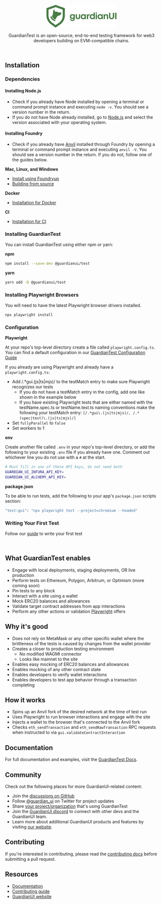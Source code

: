 <p align="center">
  <picture>
    <source media="(prefers-color-scheme: dark)" srcset="https://github.com/GuardianUI/landing-page/blob/main/assets/images/logo.png">
    <img alt="guardianui logo" src="https://github.com/GuardianUI/landing-page/blob/main/assets/images/logo.png" width="auto" height="75">
  </picture>
</p>

<p align="center">
  GuardianTest is an open-source, end-to-end testing framework for web3 developers building on EVM-compatible chains.
<p>

<br>

## Installation

### Dependencies

#### Installing Node.js

- Check if you already have Node installed by opening a terminal or command prompt instance and executing `node -v`. You should see a version number in the return.
- If you do not have Node already installed, go to [Node.js](https://nodejs.org/en/download) and select the version associated with your operating system.

#### Installing Foundry

- Check if you already have [Anvil](https://github.com/foundry-rs/foundry/tree/master/anvil) installed through Foundry by opening a terminal or command prompt instance and executing `anvil -V`. You should see a version number in the return. If you do not, follow one of the guides below.

**Mac, Linux, and Windows**

- [Install using Foundryup](https://book.getfoundry.sh/getting-started/installation#using-foundryup)
- [Building from source](https://book.getfoundry.sh/getting-started/installation#building-from-source)

**Docker**

- [Installation for Docker](https://book.getfoundry.sh/getting-started/installation#using-foundry-with-docker)

**CI**

- [Installation for CI](https://book.getfoundry.sh/getting-started/installation#installing-for-ci-in-github-action)

### Installing GuardianTest

You can install GuardianTest using either npm or yarn:

**npm**

```bash
npm install --save-dev @guardianui/test
```

**yarn**

```bash
yarn add -D @guardianui/test
```

### Installing Playwright Browsers

You will need to have the latest Playwright browser drivers installed.

```bash
npx playwright install
```

### Configuration

**Playwright**

At your repo's top-level directory create a file called `playwright.config.ts`. You can find a default configuration in our [GuardianTest Configuration Guide](https://docs.guardianui.com/platform/guardiantest/getting-started/installation#configuring-the-framework)

If you already are using Playwright and already have a `playwright.config.ts`:

- Add /.\*gui\.(js|ts|mjs)/ to the testMatch entry to make sure Playwright recognizes our tests
  - If you do not have a testMatch entry in the config, add one like shown in the example below
  - If you have existing Playwright tests that are either named with the testName.spec.ts or testName.test.ts naming conventions make the following your testMatch entry: `[/.*gui\.(js|ts|mjs)/, /.*(spec|test)\.(js|ts|mjs)/]`
- Set `fullyParallel` to `false`
- Set workers to 1

**env**

Create another file called `.env` in your repo's top-level directory, or add the following to your existing `.env` file if you already have one. Comment out whichever line you do not use with a `#` at the start.

```bash
# Must fill in one of these API keys, do not need both
GUARDIAN_UI_INFURA_API_KEY=
GUARDIAN_UI_ALCHEMY_API_KEY=
```

**package.json**

To be able to run tests, add the following to your app's `package.json` scripts section:

```bash
"test:gui": "npx playwright test --project=chromium --headed"
```

### Writing Your First Test

Follow our [guide](https://docs.guardianui.com/platform/guardiantest/getting-started/writing-your-first-e2e-test) to write your first test

  <br>

## What GuardianTest enables

- Engage with local deployments, staging deployments, OR live production
- Perform tests on Ethereum, Polygon, Arbitrum, or Optimism (more coming soon)
- Pin tests to any block
- Interact with a site using a wallet
- Mock ERC20 balances and allowances
- Validate target contract addresses from app interactions
- Perform any other actions or validation [Playwright](https://github.com/microsoft/playwright) offers

## Why it's good

- Does not rely on MetaMask or any other specific wallet where the brittleness of the tests is caused by changes from the wallet provider
- Creates a closer to production testing environment
  - No modified WAGMI connector
  - Looks like mainnet to the site
- Enables easy mocking of ERC20 balances and allowances
- Enables mocking of any other contract state
- Enables developers to verify wallet interactions
- Enables developers to test app behavior through a transaction completing

## How it works

- Spins up an Anvil fork of the desired network at the time of test run
- Uses Playwright to run browser interactions and engage with the site
- Injects a wallet to the browser that's connected to the Anvil fork
- Checks `eth_sendTransaction` and `eth_sendRawTransaction` RPC requests when instructed to via `gui.validateContractInteraction`

## Documentation

For full documentation and examples, visit the [GuardianTest Docs](https://docs.guardianui.com/).

## Community

Check out the following places for more GuardianUI-related content:

- Join the [discussions on GitHub](https://github.com/GuardianUI/GuardianTest/discussions)
- Follow [@guardian_ui](https://twitter.com/guardian_ui) on Twitter for project updates
- Share [your project/organization](https://github.com/GuardianUI/GuardianTest/discussions/2) that's using GuardianTest
- Join the [GuardianUI discord](https://discord.gg/TkfeTpfYxx) to connect with other devs and the GuardianUI team.
- Learn more about additional GuardianUI products and features by visiting [our website](https://www.guardianui.com/).

## Contributing

If you're interested in contributing, please read the [contributing docs](https://github.com/GuardianUI/GuardianTest/blob/main/CONTRIBUTING.md) before submitting a pull request.

## Resources

- [Documentation](https://docs.guardianui.com/)
- [Contributing guide](CONTRIBUTING.md)
- [GuardianUI website](https://www.guardianui.com/)
